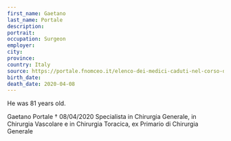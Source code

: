 ```yaml
---
first_name: Gaetano
last_name: Portale
description: 
portrait: 
occupation: Surgeon
employer: 
city: 
province: 
country: Italy
source: https://portale.fnomceo.it/elenco-dei-medici-caduti-nel-corso-dellepidemia-di-covid-19/, https://www.ilgazzettino.it/nordest/pordenone/coronavirus_morto_primario_gaetano_portale-5161852.html
birth_date: 
death_date: 2020-04-08
---
```


He was 81 years old.

Gaetano Portale † 08/04/2020
Specialista in Chirurgia Generale, in Chirurgia Vascolare e in Chirurgia Toracica, ex Primario di Chirurgia Generale